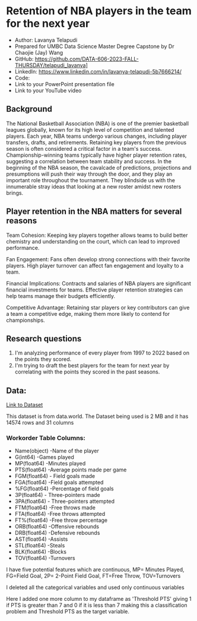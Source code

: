 # Retention of NBA players in the team for the next year 
- Author: Lavanya Telapudi
- Prepared for UMBC Data Science Master Degree Capstone by Dr Chaojie (Jay) Wang
- GitHub: https://github.com/DATA-606-2023-FALL-THURSDAY/telapudi_lavanya]
- LinkedIn: https://www.linkedin.com/in/lavanya-telapudi-5b7666214/
- Code: 
- Link to your PowerPoint presentation file
- Link to your  YouTube video 

## Background

The National Basketball Association (NBA) is one of the premier basketball leagues globally, known for its high level of competition and talented players. Each year, NBA teams undergo various changes, including player transfers, drafts, and retirements. Retaining key players from the previous season is often considered a critical factor in a team's success. Championship-winning teams typically have higher player retention rates, suggesting a correlation between team stability and success. In the beginning of the NBA season, the cavalcade of predictions, projections and presumptions will push their way through the door, and they play an important role throughout the tournament. They blindside us with the innumerable stray ideas that looking at a new roster amidst new rosters brings. 


## Player retention in the NBA matters for several reasons

Team Cohesion: Keeping key players together allows teams to build better chemistry and understanding on the court, which can lead to improved performance.

Fan Engagement: Fans often develop strong connections with their favorite players. High player turnover can affect fan engagement and loyalty to a team.

Financial Implications: Contracts and salaries of NBA players are significant financial investments for teams. Effective player retention strategies can help teams manage their budgets efficiently.

Competitive Advantage: Retaining star players or key contributors can give a team a competitive edge, making them more likely to contend for championships.

## Research questions
1. I'm analyzing performance of every player from 1997 to 2022 based on the points they scored.
2. I'm trying to draft the best players for the team for next year by correlating with the points they scored in the past seasons.



## Data: 
[Link to Dataset](https://data.world/etocco/nba-player-stats/workspace/file?filename=NBA_Player_Stats_2.csv)

This dataset is from data.world. The Dataset being used is 2 MB and it has 14574 rows and 31 columns

### Workorder Table Columns:
- Name(object) -Name of the player
- G(int64) -Games played
- MP(float64) -Minutes played
- PTS(float64) -Average points made per game
- FGM(float64) - Field goals made
- FGA(float64) -Field goals attempted
- %FG(float64) -Percentage of field goals
- 3P(float64) - Three-pointers made
- 3PA(float64) - Three-pointers attempted
- FTM(float64) -Free throws made
- FTA(float64) -Free throws attempted
- FT%(float64) -Free throw percentage
- ORB(float64) -Offensive rebounds
- DRB(float64) -Defensive rebounds
- AST(float64) -Assists
- STL(float64) -Steals
- BLK(float64) -Blocks
- TOV(float64) -Turnovers

I have five potential features which are continuous,
MP= Minutes Played, FG=Field Goal, 2P= 2-Point Field Goal, FT=Free Throw, TOV=Turnovers

I deleted all the categorical variables and used only continuous variables

Here I added one more column to my dataframe as 'Threshold PTS' giving 1 if PTS is greater than 7 and 0 if it is less than 7 making this a classification problem and Threshold PTS as the target variable.





